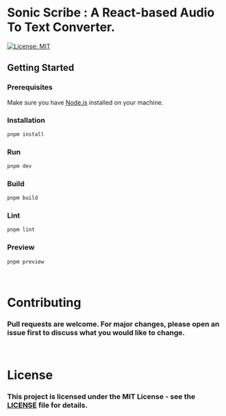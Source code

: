 # Sonic Scribe : A React-based Audio To Text Converter.

[![License: MIT](https://img.shields.io/badge/License-MIT-yellow.svg)](https://opensource.org/licenses/MIT) &nbsp;

## Getting Started

### Prerequisites

Make sure you have [Node.js](https://nodejs.org/) installed on your machine.

### Installation

```bash
pnpm install
```

### Run

```bash
pnpm dev
```

### Build

```bash
pnpm build
```

### Lint

```bash
pnpm lint
```

### Preview

```bash
pnpm preview
```

&nbsp;

# Contributing

### Pull requests are welcome. For major changes, please open an issue first to discuss what you would like to change.

&nbsp;

# License

### This project is licensed under the MIT License - see the [LICENSE](https://opensource.org/licenses/MIT) file for details.
